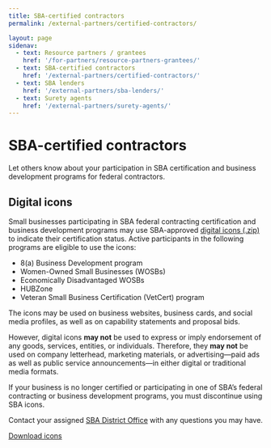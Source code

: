```yaml
---
title: SBA-certified contractors
permalink: /external-partners/certified-contractors/

layout: page
sidenav:
  - text: Resource partners / grantees
    href: '/for-partners/resource-partners-grantees/'
  - text: SBA-certified contractors
    href: '/external-partners/certified-contractors/'
  - text: SBA lenders
    href: '/external-partners/sba-lenders/'
  - text: Surety agents
    href: '/external-partners/surety-agents/'
---
```



# SBA-certified contractors

Let others know about your participation in SBA certification and business development programs for federal contractors.



## Digital icons

Small businesses participating in SBA federal contracting certification and business development programs may use SBA-approved <a href="{{ site.baseurl }}/assets/sba/resource-partners/decals-and-icons.zip">digital icons (.zip)</a> to indicate their certification status. Active participants in the following programs are eligible to use the icons:

<ul>
<li>8(a) Business Development program</li>
<li>Women-Owned Small Businesses (WOSBs)</li>
<li>Economically Disadvantaged WOSBs</li>
<li>HUBZone</li>
<li>Veteran Small Business Certification (VetCert) program</li>
</ul>

The icons may be used on business websites, business cards, and social media profiles, as well as on capability statements and proposal bids.

However, digital icons <strong>may not</strong> be used to express or imply endorsement of any goods, services, entities, or individuals. Therefore, they <strong>may not</strong> be used on company letterhead, marketing materials, or advertising—paid ads as well as public service announcements—in either digital or traditional media formats.

If your business is no longer certified or participating in one of SBA’s federal contracting or business development programs, you must discontinue using SBA icons.

Contact your assigned <a href="https://www.sba.gov/local-assistance">SBA District Office</a> with any questions you may have.


<a class="usa-button" href="{{ site.baseurl }}/assets/sba/resource-partners/decals-and-icons.zip">Download icons</a>



